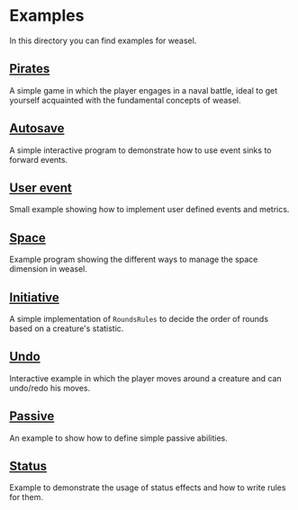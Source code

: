 # Examples

In this directory you can find examples for weasel.

## [Pirates](pirates/)

A simple game in which the player engages in a naval battle, ideal to get yourself acquainted with the fundamental concepts of weasel.

## [Autosave](autosave/)

A simple interactive program to demonstrate how to use event sinks to forward events.

## [User event](user_event/)

Small example showing how to implement user defined events and metrics.

## [Space](space/)

Example program showing the different ways to manage the space dimension in weasel.

## [Initiative](initiative/)

A simple implementation of `RoundsRules` to decide the order of rounds based on a creature's statistic.

## [Undo](undo/)

Interactive example in which the player moves around a creature and can undo/redo his moves.

## [Passive](passive/)

An example to show how to define simple passive abilities.

## [Status](status/)

Example to demonstrate the usage of status effects and how to write rules for them.
